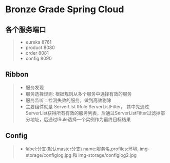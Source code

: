 # Bronze Grade Spring Cloud
## 各个服务端口
>+ eureka  8761
>+ product 8080
>+ order   8081
>+ config  8090  

## Ribbon
>+ 服务发现 
>+ 服务选择规则: 根据规则从多个服务中选择有效的服务 
>+ 服务监听：检测失效的服务，做到高效剔除
>+ 主要组件就是 ServerList IRule ServerListFilter。
其中先通过ServerList获得所有有效的服务列表，后通过ServerListFilter过滤掉部分地址，后通过IRule选择一个实例作为最终目标结果

## Config
>+ label:分支(默认master分支) name:服务名,profiles:环境, 
img-storage/configlog.jpg  和  img-storage/configlog2.jpg


